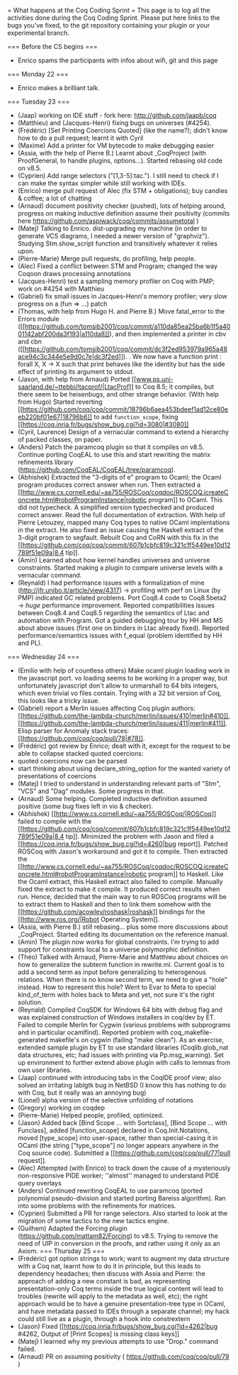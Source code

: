 = What happens at the Coq Coding Sprint =
This page is to log all the activities done during the Coq Coding Sprint.  Please put here links to the bugs you've fixed, to the git repository containing your plugin or your experimental branch.

=== Before the CS begins ===
* Enrico spams the participants with infos about wifi, git and this page

=== Monday 22 ===
 * Enrico makes a brilliant talk.

=== Tuesday 23 ===
 * (Jaap) working on IDE stuff - fork here: http://github.com/jaapb/coq
 * (Matthieu) and (Jacques-Henri) fixing bugs on universes (#4254).
 * (Frédéric) [Set Printing Coercions Quoted] (like the name?); didn't know how to do a pull request; learnt it with Cyril
 * (Maxime) Add a printer for VM bytecode to make debugging easier
 * (Assia, with the help of Pierre B.) Learnt about _CoqProject (with ProofGeneral, to handle plugins, options...). Started rebasing old code on v8.5.
 * (Cyprien) Add range selectors ("[1,3-5]:tac."). I still need to check if I can make the syntax simpler while still working with IDEs.
 * (Enrico) merge pull request of Alec (fix STM + obligations); buy candies & coffee; a lot of chatting
 * (Arnaud) document positivity checker (pushed), lots of helping around, progress on making inductive definition assume their positivity (commits here https://github.com/aspiwack/coq/commits/assumetotal )
 * (Matej) Talking to Enrico. dist-upgrading my machine (in order to generate VCS diagrams, I needed a newer version of "graphviz"). Studying Stm.show_script function and transitively whatever it relies upon.
 * (Pierre-Marie) Merge pull requests, do profiling, help people.
 * (Alec) Fixed a conflict between STM and Program; changed the way Coqoon draws processing annotations
 * (Jacques-Henri) test a sampling memory profiler on Coq with PMP; work on #4254 with Matthieu
 * (Gabriel) fix small issues in Jacques-Henri's memory profiler; very slow progress on a (fun <pattern> => ...) patch
 * (Thomas, with help from Hugo H. and Pierre B.) Move fatal_error to the Errors module ([[https://github.com/tomsib2001/coq/commit/a110da85ea25ba6b1f5a4001142abf200da3f193|a110da8]]), and then implemented a printer in cbv and cbn ([[https://github.com/tomsib2001/coq/commit/dc3f2ed953979a965a48ace94c3c344e5e9d0c7e|dc3f2ed]]).
  . We now have a function
  print : forall X, X -> X such that print behaves like the identity but has the side effect of printing its argument to stdout.
 * (Jason, with help from Arnaud) Ported [[www.ps.uni-saarland.de/~ttebbi/ltacprof/|LtacProf]] to Coq 8.5; it compiles, but there seem to be heisenbugs, and other strange behavior.  (With help from Hugo) Started reverting [[https://github.com/coq/coq/commit/18796b6aea453bdeef1ad12ce80eeb220bf01e67|18796b6]] to add `function_scope`, fixing [[https://coq.inria.fr/bugs/show_bug.cgi?id=3080|#3080]]
 * (Cyril, Laurence) Design of a vernacular command to extend a hierarchy of packed classes, on paper.
 * (Anders) Patch the paramcoq plugin so that it compiles on v8.5. Continue porting CoqEAL to use this and start rewriting the matrix refinements library (https://github.com/CoqEAL/CoqEAL/tree/paramcoq).
 * (Abhishek) Extracted the "3-digits of e" program to Ocaml; the Ocaml program produces correct answer when run. Then extracted a [[http://www.cs.cornell.edu/~aa755/ROSCoq/coqdoc/ROSCOQ.icreateConcrete.html#robotProgramInstance|robotic program]] to OCaml. This did not typecheck. A simplified version typechecked and produced correct answer. Read the full documentation of extraction. With help of Pierre Letouzey, mapped many Coq types to native OCaml implentations in the extract. He also fixed an issue causing the Haskell extract of the 3-digit program to segfault. Rebuilt Coq and CoRN with this fix in the [[https://github.com/coq/coq/commit/607b1cbfc819c321c1f5449ee10d12789f51e09a|8.4 tip]].
 * (Amin) Learned about how kernel handles universes and universe constraints. Started making a plugin to compare universe levels with a vernacular command.
 * (Reynald) I had performance issues with a formalization of mine (http://jfr.unibo.it/article/view/4317) -> profiling with perf on Linux (by PMP) indicated GC related problems. Port Coq8.4 code to Coq8.5beta2 -> *huge* performance improvement. Reported compatibilities issues between Coq8.4 and Coq8.5 regarding the semantics of Ltac and automation with Program. Got a guided debugging tour by HH and MS about above issues (first one on binders in Ltac already fixed). Reported performance/semantics issues with f_equal (problem identified by HH and PL).

=== Wednesday 24 ===
 * (Emilio with help of countless others) Make ocaml plugin loading work in the javascript port. vo loading seems to be working in a proper way, but unfortunately javascript don't allow to unmarshall to 64 bits integers, which even trivial vo files contain. Trying with a 32 bit version of Coq, this looks like a tricky issue.
 * (Gabriel) report a Merlin issues affecting Coq plugin authors: [[https://github.com/the-lambda-church/merlin/issues/410|merlin#410]], [[https://github.com/the-lambda-church/merlin/issues/411|merlin#411]]. Elisp parser for Anomaly stack traces: [[https://github.com/coq/coq/pull/78|#78]].
 * (Frédéric) got review by Enrico; dealt with it, except for the request to be able to collapse stacked quoted coercions:
  * quoted coercions now can be parsed
  * start thinking about using declare_string_option for the wanted variety of presentations of coercions
 * (Matej) I tried to understand in understanding relevant parts of "Stm", "VCS" and "Dag" modules. Some progress in that.
 * (Arnaud) Some helping. Completed inductive definition assumed positive (some bug fixes left in vio & checker).
 * (Abhishek) [[http://www.cs.cornell.edu/~aa755/ROSCoq/|ROSCoq]] failed to compile with the [[https://github.com/coq/coq/commit/607b1cbfc819c321c1f5449ee10d12789f51e09a|8.4 tip]]. Minimized the problem with Jason and filed a [[https://coq.inria.fr/bugs/show_bug.cgi?id=4260|bug report]]. Patched ROSCoq with Jason's workaround and got it to compile. Then extracted the [[http://www.cs.cornell.edu/~aa755/ROSCoq/coqdoc/ROSCOQ.icreateConcrete.html#robotProgramInstance|robotic program]] to Haskell. Like the Ocaml extract, this Haskell extract also failed to compile. Manually fixed the extract to make it compile. It produced correct results when run. Hence, decided that the main way to run ROSCoq programs will be to extract them to Haskell and then to link them somehow with the [[https://github.com/acowley/roshask|roshask]] bindings for the [[http://www.ros.org/|Robot Operating System]].
 * (Assia, with Pierre B.) still rebasing... plus some more discussions about _CoqProject. Started editing its documentation on the reference manual.
 * (Amin) The plugin now works for global constraints. I'm trying to add support for constraints local to a universe polymorphic definition.
 * (Théo) Talked with Arnaud, Pierre-Marie and Matthieu about choices on how to generalize the subterm function in  rewrite.ml. Current goal is to add a second term as input before generalizing to heterogenous relations. When there is no know second term, we need to give a "hole" instead. How to represent this hole? Went to Evar to Meta to special kind_of_term with holes back to Meta and yet, not sure it's the right solution.
 * (Reynald) Compiled CoqSDK for Windows 64 bits with debug flag and was explained construction of Windows installers in coq/dev by ET. Failed to compile Merlin for Cygwin (various problems with subprograms and in particular ocamlfind). Reported problem with coq_makefile-generated makefile's on cygwin (failing "make clean"). As an exercise, extended sample plugin by ET to use standard libraries (Coqlib.glob_nat data structures, etc; had issues with printing via Pp.msg_warning). Set up environment to further extend above plugin with calls to lemmas from own user libraries.
 * (Jaap) continued with introducing tabs in the CoqIDE proof view; also solved an irritating lablgtk bug in NetBSD (I know this has nothing to do with Coq, but it really was an annoying bug)
 * (Lionel) alpha version of the selective unfolding of notations
 * (Gregory) working on coqdep
 * (Pierre-Marie) Helped people, profiled, optimized.
 * (Jason) Added back [Bind Scope ... with Sortclass], [Bind Scope ... with Funclass], added [function_scope] declared in Coq.Init.Notations, moved [type_scope] into user-space, rather than special-casing it in OCaml (the string ["type_scope"] no longer appears anywhere in the Coq source code).  Submitted a [[https://github.com/coq/coq/pull/77|pull request]].
 * (Alec) Attempted (with Enrico) to track down the cause of a mysteriously non-responsive PIDE worker; ''almost'' managed to understand PIDE query overlays
 * (Anders) Continued rewriting CoqEAL to use paramcoq (ported polynomial pseudo-division and started porting Bareiss algorithm). Ran into some problems with the refinements for matrices.
 * (Cyprien) Submitted a PR for range selectors. Also started to look at the migration of some tactics to the new tactics engine.
 * (Guilhem) Adapted the Forcing plugin (https://github.com/mattam82/Forcing) to v8.5. Trying to remove the need of UIP in conversion in the proofs, and rather using it only as an Axiom.
=== Thursday 25 ===
 * (Frédéric) got option strings to work; want to augment my data structure with a Coq nat, learnt how to do it in principle, but this leads to dependency headaches; then discuss with Assia and Pierre: the approach of adding a new constant is bad, as representing presentation-only Coq terms inside the true logical content will lead to troubles (rewrite will apply to the metadata as well, etc); the right approach would be to have a genuine presentation-tree type in OCaml, and have metadata passed to IDEs through a separate channel; my hack could still live as a plugin, through a hook into constrextern
 * (Jason) Fixed [[https://coq.inria.fr/bugs/show_bug.cgi?id=4262|bug #4262, Output of [Print Scopes] is missing class keys]]
 * (Matej) I learned why my previous attempts to use "Drop." command failed.
 * (Arnaud) PR on assuming positivity ( https://github.com/coq/coq/pull/79 )

